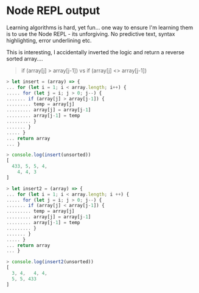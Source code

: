 # Node REPL output

Learning algorithms is hard, yet fun... one way to ensure I'm learning them is to use the Node REPL - its unforgiving. No predictive text, syntax highlighting, error underlining etc.

This is interesting, I accidentally inverted the logic and return a reverse sorted array....

> if (array[j] > array[j-1]) vs if (array[j] <> array[j-1])

```js
> let insert = (array) => {
... for (let i = 1; i < array.length; i++) {
..... for (let j = i; j > 0; j--) {
....... if (array[j] > array[j-1]) {
......... temp = array[j]
......... array[j] = array[j-1]
......... array[j-1] = temp
......... }
....... }
..... }
... return array
... }

> console.log(insert(unsorted))
[
  433, 5, 5, 4,
    4, 4, 3
]

> let insert2 = (array) => {
... for (let i = 1; i < array.length; i ++) {
..... for (let j = i; j > 0; j--) {
....... if (array[j] < array[j-1]) {
......... temp = array[j]
......... array[j] = array[j-1]
......... array[j-1] = temp
......... }
....... }
..... }
... return array
... }

> console.log(insert2(unsorted))
[
  3, 4,   4, 4,
  5, 5, 433
]
```
